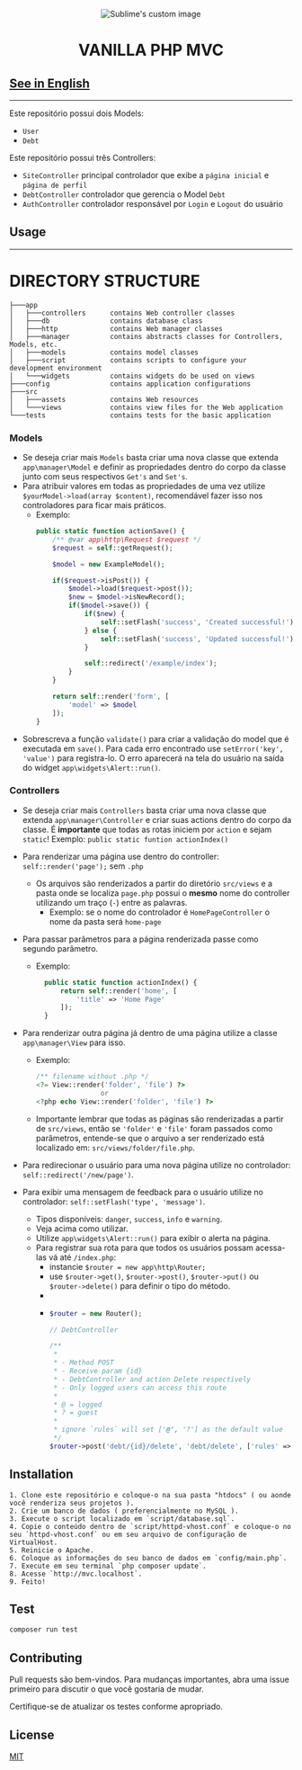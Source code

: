 <p align="center">
  <img src="https://www.php.net/images/logos/new-php-logo.png" alt="Sublime's custom image"/>
</p>

<h1 style="text-align: center; font-weight: bold">VANILLA PHP MVC</h1>

## [See in English](README.md)

---

Este repositório possui dois Models: 
- `User`
- `Debt`

Este repositório possui três Controllers: 
- `SiteController` principal controlador que exibe a `página inicial` e `página de perfil`
- `DebtController` controlador que gerencia o Model `Debt`
- `AuthController` controlador responsável por `Login` e `Logout` do usuário

## Usage

---

# DIRECTORY STRUCTURE
```
├───app
│   ├───controllers      contains Web controller classes
│   ├───db               contains database class
│   ├───http             contains Web manager classes
│   ├───manager          contains abstracts classes for Controllers, Models, etc.
│   ├───models           contains model classes
│   ├───script           contains scripts to configure your development environment
│   └───widgets          contains widgets do be used on views
├───config               contains application configurations 
├───src
│   ├───assets           contains Web resources
│   └───views            contains view files for the Web application
└───tests                contains tests for the basic application
```

### Models

- Se deseja criar mais `Models` basta criar uma nova classe que extenda `app\manager\Model` e definir as propriedades dentro do corpo da classe junto com seus respectivos `Get's` and `Set's`.
- Para atribuir valores em todas as propriedades de uma vez utilize `$yourModel->load(array $content)`, recomendável fazer isso nos controladores para ficar mais práticos.
  - Exemplo:
    ```php
    public static function actionSave() {
        /** @var app\http\Request $request */
        $request = self::getRequest();

        $model = new ExampleModel();

        if($request->isPost()) {
            $model->load($request->post());
            $new = $model->isNewRecord();
            if($model->save()) {
                if($new) {
                    self::setFlash('success', 'Created successful!');
                } else {
                    self::setFlash('success', 'Updated successful!');
                }

                self::redirect('/example/index');
            }
        }

        return self::render('form', [
            'model' => $model
        ]);
    }
    ```
- Sobrescreva a função `validate()` para criar a validação do model que é executada em `save()`. Para cada erro encontrado use `setError('key', 'value')` para registra-lo. O erro aparecerá na tela do usuário na saída do widget `app\widgets\Alert::run()`.

### Controllers

- Se deseja criar mais `Controllers` basta criar uma nova classe que extenda `app\manager\Controller` e criar suas actions dentro do corpo da classe. É **importante** que todas as rotas iniciem por `action` e sejam `static`! Exemplo: `public static funtion actionIndex()`

- Para renderizar uma página use dentro do controller: `self::render('page');` sem `.php`
  - Os arquivos são renderizados a partir do diretório `src/views` e a pasta onde se localiza `page.php` possui o **mesmo** nome do controller utilizando um traço (`-`) entre as palavras.
    - Exemplo: se o nome do controlador é `HomePageController` o nome da pasta será `home-page`
- Para passar parâmetros para a página renderizada passe como segundo parâmetro.
  - Exemplo: 
    ```php
      public static function actionIndex() {
          return self::render('home', [
              'title' => 'Home Page'
          ]);
      }
    ```
- Para renderizar outra página já dentro de uma página utilize a classe `app\manager\View` para isso.
  - Exemplo:
    ```php
    /** filename without .php */
    <?= View::render('folder', 'file') ?>
                    or
    <?php echo View::render('folder', 'file') ?>
    ```
  - Importante lembrar que todas as páginas são renderizadas a partir de `src/views`, então se `'folder'` e `'file'` foram passados como parâmetros, entende-se que o arquivo a ser renderizado está localizado em: `src/views/folder/file.php`.
- Para redirecionar o usuário para uma nova página utilize no controlador: `self::redirect('/new/page')`.
- Para exibir uma mensagem de feedback para o usuário utilize no controlador: `self::setFlash('type', 'message')`. 
  - Tipos disponíveis: `danger`, `success`, `info` e `warning`.
  - Veja acima como utilizar.
  - Utilize `app\widgets\Alert::run()` para exibir o alerta na página.
  - Para registrar sua rota para que todos os usuários possam acessa-las vá até `/index.php`:
    - instancie `$router = new app\http\Router;`
    - use `$router->get()`, `$router->post()`, `$router->put()` ou `$router->delete()` para definir o tipo do método.
    - 
    - ```php
      $router = new Router();

      // DebtController

      /**
       * 
       * - Method POST
       * - Receive param {id}
       * - DebtController and action Delete respectively
       * - Only logged users can access this route
       * 
       * @ = logged
       * ? = guest
       * 
       * ignore `rules` will set ['@', '?'] as the default value
       */
      $router->post('debt/{id}/delete', 'debt/delete', ['rules' => '@']);
      ```

## Installation

```
1. Clone este repositório e coloque-o na sua pasta "htdocs" ( ou aonde você renderiza seus projetos ).
2. Crie um banco de dados ( preferencialmente no MySQL ).
3. Execute o script localizado em `script/database.sql`.
4. Copie o conteúdo dentro de `script/httpd-vhost.conf` e coloque-o no seu `httpd-vhost.conf` ou em seu arquivo de configuração de VirtualHost.
5. Reinicie o Apache.
6. Coloque as informações do seu banco de dados em `config/main.php`.
7. Execute em seu terminal `php composer update`.
8. Acesse `http://mvc.localhost`.
9. Feito!
```

## Test

```bash
composer run test
```
## Contributing
Pull requests são bem-vindos. Para mudanças importantes, abra uma issue primeiro para discutir o que você gostaria de mudar.

Certifique-se de atualizar os testes conforme apropriado.

## License
[MIT](https://choosealicense.com/licenses/mit/)